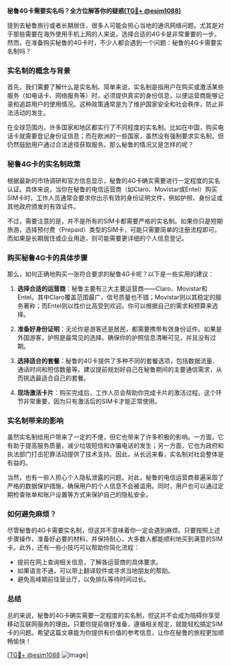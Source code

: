 **秘鲁4G卡需要实名吗？全方位解答你的疑惑[[TG💪+ @esim1088](https://t.me/s/esim1088)]**

提到去秘鲁旅行或者长期居住，很多人可能会担心当地的通讯网络问题。尤其是对于那些需要在海外使用手机上网的人来说，选择合适的4G卡是非常重要的一步。然而，在准备购买秘鲁的4G卡时，不少人都会遇到一个问题：秘鲁的4G卡需要实名制吗？

### 实名制的概念与背景

首先，我们需要了解什么是实名制。简单来说，实名制是指用户在购买或激活某些服务（如电话卡、网络服务等）时，必须提供真实的身份信息，以便运营商能够记录和追踪用户的使用情况。这种政策通常是为了维护国家安全和社会秩序，防止非法活动的发生。

在全球范围内，许多国家和地区都实行了不同程度的实名制。比如在中国，购买电话卡就需要登记身份证信息；而在欧洲的一些国家，虽然没有强制要求实名制，但仍然鼓励用户通过合法途径获取服务。那么秘鲁的情况又是怎样的呢？

### 秘鲁4G卡的实名制政策

根据最新的市场调研和官方信息显示，秘鲁的4G卡确实需要进行一定程度的实名认证。具体来说，当你在秘鲁的电信运营商（如Claro、Movistar或Entel）购买SIM卡时，工作人员通常会要求你出示有效的身份证明文件，例如护照、身份证或其他政府颁发的有效证件。

不过，需要注意的是，并不是所有的SIM卡都需要严格的实名制。如果你只是短期旅游，选择预付费（Prepaid）类型的SIM卡，可能只需要简单的注册流程即可。而如果是长期居住或企业用途，则可能需要更详细的个人信息登记。

### 购买秘鲁4G卡的具体步骤

那么，如何正确地购买一张符合要求的秘鲁4G卡呢？以下是一些实用的建议：

1. **选择合适的运营商**：秘鲁主要有三大主要运营商——Claro、Movistar和Entel。其中Claro覆盖范围最广，信号质量也不错；Movistar则以其稳定的服务著称；而Entel则以性价比高受到欢迎。你可以根据自己的需求和预算来选择。

2. **准备好身份证明**：无论你是游客还是居民，都需要携带有效身份证件。如果是外国游客，护照是最常见的选择。确保你的护照信息清晰可见，并且没有过期。

3. **选择适合的套餐**：秘鲁的4G卡提供了多种不同的套餐选项，包括数据流量、通话时间和短信数量等。建议提前规划好自己在秘鲁期间的主要通信需求，从而挑选最适合自己的套餐。

4. **现场激活卡片**：购买完成后，工作人员会帮助你完成卡片的激活过程。这个环节非常重要，因为只有激活后的SIM卡才能正常使用。

### 实名制带来的影响

虽然实名制给用户带来了一定的不便，但它也带来了许多积极的影响。一方面，它有助于提高服务质量，减少垃圾短信和诈骗电话的发生；另一方面，它也为政府和执法部门打击犯罪活动提供了技术支持。因此，从长远来看，实名制对社会整体是有益的。

当然，也有一些人担心个人隐私泄露的问题。对此，秘鲁的电信运营商普遍采取了严格的数据保护措施，确保用户的个人信息不会被滥用。同时，用户也可以通过定期检查账单和账户设置等方式来保护自己的隐私安全。

### 如何避免麻烦？

尽管秘鲁的4G卡需要实名制，但这并不意味着你一定会遇到麻烦。只要按照上述步骤操作，准备好必要的材料，并保持耐心，大多数人都能顺利地买到满意的SIM卡。此外，还有一些小技巧可以帮助你简化流程：

- 提前在网上查询相关信息，了解各运营商的具体要求。
- 如果语言不通，可以带上翻译软件或寻求当地朋友的帮助。
- 避免高峰期前往营业厅，以免排队等待时间过长。

### 总结

总的来说，秘鲁的4G卡确实需要一定程度的实名制，但这并不会成为阻碍你享受移动互联网服务的理由。只要你提前做好准备，遵循相关规定，就能轻松搞定SIM卡的问题。希望这篇文章能为你提供有价值的参考信息，让你在秘鲁的旅程更加顺畅愉快！

[[TG💪+ @esim1088](https://t.me/s/esim1088) ![Image](https://i.postimg.cc/4NQfJmqS/Snipaste-2025-05-13-00-14-12.png)]